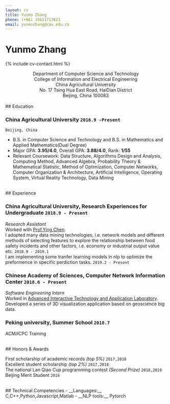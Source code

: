 ```yaml
---
layout: cv
title: Yunmo Zhang
phone: (+86) 15611713823
email: yunmozhang@cau.edu.cn
---
```

# Yunmo __Zhang__


<!--
include contact information from the front matter
Supported arguments:
    - homepage: url, text
    - phone
    - email
-->
{% include cv-contact.html %}
<center>Department of Computer Science and Technology 
<br>College of Information and Electrical Engineering
<br>China Agricultural University
<br>No. 17 Tsing Hua East Road, HaiDian District
<br>Beijing, China 100083</center>
<br>
## Education

### __China Agricultural University__ `2016.9 -Present`
```
Beijing, China
```
- B.S. in Computer Science and Technology and B.S. in Mathematics and Applied Mathematics(Dual Degree)
- Major GPA: __3.95/4.0__, Overall GPA: __3.88/4.0__, Rank: __1/55__ 
- Relevant Coursework: Data Structure, Algorithms Design and Analysis, Computing Method, Advanced Algebra, Probability Theory & Mathematical Statistic, Method of Optimization, Computer Networks, Computer Organization & Architecture, Artificial Intelligence, Operating System, Virtual Reality Technology, Data Mining


<br>
## Experience

### __China Agricultural University, Research Experiences for Undergraduate__  `2018.9 - Present`
_Research Assistant_<br>
Worked with [Prof.Ying Chen](http://faculty.cau.edu.cn/xxdqxy/cy/list.htm).
<br>I adopted many data mining technologies, i.e. network models and different methods of selecting features to explore the relationship between food safety incidents and other factors, i.e. economy or industrial output value etc. `2018.9 - 2019.1`
<br>I am implementing some tranfer learning models in nlp to optimize the preformence in specific perdiction tasks.  `2019.2 - Present`

### __Chinese Academy of Sciences, Computer Network Information Center__  `2018.6 - Present`
_Software Engineering Intern_<br>
Worked in [Advanced Interactive Technology and Application Laboratory](http://english.cnic.cas.cn/RS/departments/201611/t20161111_170349.html). Developed a series of 3D visualization application based on geoscience big data.

### __Peking university, Summer School__ `2018.7`
ACM/ICPC Training


<br>
## Honors & Awards

First scholarship of academic records _(top 5%)_ `2017,2018` <br>
Excellent student scholarship _(top 2%)_ `2017,2018` <br>
The national Lan Qiao Cup programming contest _(Second Prize)_ `2018,2019` <br>
Beijing Merit Student `2016` <br>


<br>
## Technical Competencies
- __Languages:__ C,C++,Python,Javascript,Matlab
- __NLP tools:__ Pytorch


<!-- ### Footer

Last updated: March 2019 -->
